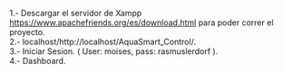 1.- Descargar el servidor de Xampp https://www.apachefriends.org/es/download.html para poder correr el proyecto. \
2.- localhost/http://localhost/AquaSmart_Control/. \
3.- Iniciar Sesion. ( User: moises, pass: rasmuslerdorf ). \
4.- Dashboard.
